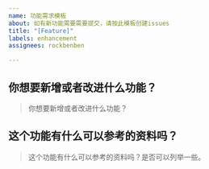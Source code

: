 ```yaml
---
name: 功能需求模板
about: 如有新功能需要需要提交，请按此模板创建issues
title: "[Feature]"
labels: enhancement
assignees: rockbenben

---
```


## 你想要新增或者改进什么功能？

> 你想要新增或者改进什么功能？

## 这个功能有什么可以参考的资料吗？

> 这个功能有什么可以参考的资料吗？是否可以列举一些。
